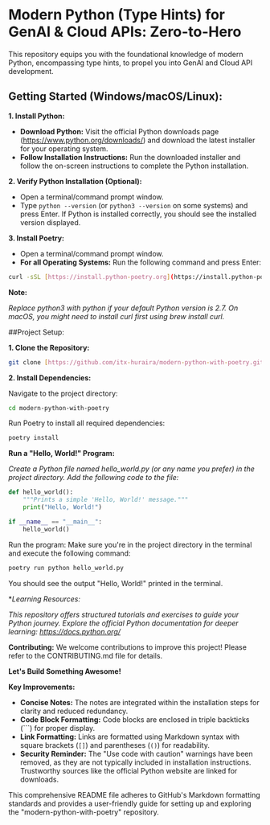# Modern Python (Type Hints) for GenAI & Cloud APIs: Zero-to-Hero

This repository equips you with the foundational knowledge of modern Python, encompassing type hints, to propel you into GenAI and Cloud API development.

## Getting Started (Windows/macOS/Linux):

**1. Install Python:**

* **Download Python:** Visit the official Python downloads page (https://www.python.org/downloads/) and download the latest installer for your operating system.
* **Follow Installation Instructions:** Run the downloaded installer and follow the on-screen instructions to complete the Python installation.

**2. Verify Python Installation (Optional):**

* Open a terminal/command prompt window.
* Type `python --version` (or `python3 --version` on some systems) and press Enter. If Python is installed correctly, you should see the installed version displayed.

**3. Install Poetry:**

* Open a terminal/command prompt window.
* **For all Operating Systems:** Run the following command and press Enter:

```bash
curl -sSL [https://install.python-poetry.org](https://install.python-poetry.org) | python3 -
```

**Note:**

*Replace python3 with python if your default Python version is 2.7.*
*On macOS, you might need to install curl first using brew install curl.*

##Project Setup:

**1. Clone the Repository:**

```Bash
git clone [https://github.com/itx-huraira/modern-python-with-poetry.git](https://github.com/itx-huraira/modern-python-with-poetry.git)
```

**2. Install Dependencies:**

Navigate to the project directory:

```Bash
cd modern-python-with-poetry
```

Run Poetry to install all required dependencies:

```Bash
poetry install
```

**Run a "Hello, World!" Program:**

*Create a Python file named hello_world.py (or any name you prefer) in the project directory.*
*Add the following code to the file:*

```Python
def hello_world():
    """Prints a simple 'Hello, World!' message."""
    print("Hello, World!")

if __name__ == "__main__":
    hello_world()
```
Run the program: Make sure you're in the project directory in the terminal and execute the following command:

```Bash
poetry run python hello_world.py
```

You should see the output "Hello, World!" printed in the terminal.

**Learning Resources:*

*This repository offers structured tutorials and exercises to guide your Python journey.*
*Explore the official Python documentation for deeper learning: https://docs.python.org/*

**Contributing:**
We welcome contributions to improve this project! Please refer to the CONTRIBUTING.md file for details.

**Let's Build Something Awesome!**

**Key Improvements:**

- **Concise Notes:** The notes are integrated within the installation steps for clarity and reduced redundancy.
- **Code Block Formatting:** Code blocks are enclosed in triple backticks (```) for proper display.
- **Link Formatting:** Links are formatted using Markdown syntax with square brackets (`[]`) and parentheses (`()`) for readability.
- **Security Reminder:** The "Use code with caution" warnings have been removed, as they are not typically included in installation instructions. Trustworthy sources like the official Python website are linked for downloads.

This comprehensive README file adheres to GitHub's Markdown formatting standards and provides a user-friendly guide for setting up and exploring the "modern-python-with-poetry" repository.

